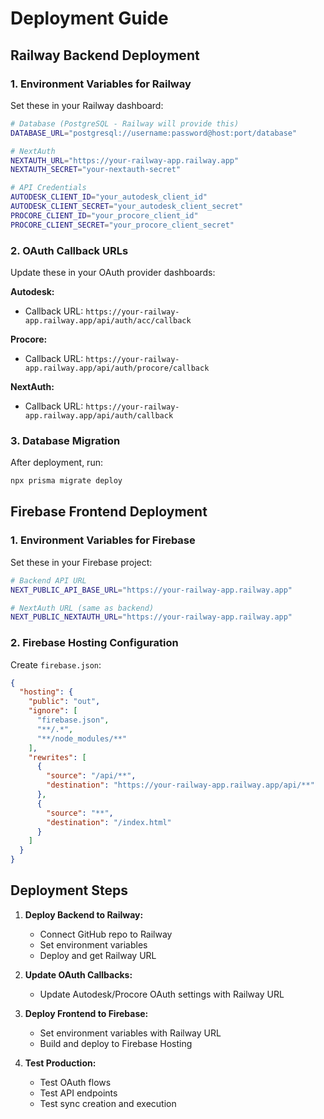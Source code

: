 # Deployment Guide

## Railway Backend Deployment

### 1. Environment Variables for Railway

Set these in your Railway dashboard:

```bash
# Database (PostgreSQL - Railway will provide this)
DATABASE_URL="postgresql://username:password@host:port/database"

# NextAuth
NEXTAUTH_URL="https://your-railway-app.railway.app"
NEXTAUTH_SECRET="your-nextauth-secret"

# API Credentials
AUTODESK_CLIENT_ID="your_autodesk_client_id"
AUTODESK_CLIENT_SECRET="your_autodesk_client_secret"
PROCORE_CLIENT_ID="your_procore_client_id"
PROCORE_CLIENT_SECRET="your_procore_client_secret"
```

### 2. OAuth Callback URLs

Update these in your OAuth provider dashboards:

**Autodesk:**
- Callback URL: `https://your-railway-app.railway.app/api/auth/acc/callback`

**Procore:**
- Callback URL: `https://your-railway-app.railway.app/api/auth/procore/callback`

**NextAuth:**
- Callback URL: `https://your-railway-app.railway.app/api/auth/callback`

### 3. Database Migration

After deployment, run:
```bash
npx prisma migrate deploy
```

## Firebase Frontend Deployment

### 1. Environment Variables for Firebase

Set these in your Firebase project:

```bash
# Backend API URL
NEXT_PUBLIC_API_BASE_URL="https://your-railway-app.railway.app"

# NextAuth URL (same as backend)
NEXT_PUBLIC_NEXTAUTH_URL="https://your-railway-app.railway.app"
```

### 2. Firebase Hosting Configuration

Create `firebase.json`:
```json
{
  "hosting": {
    "public": "out",
    "ignore": [
      "firebase.json",
      "**/.*",
      "**/node_modules/**"
    ],
    "rewrites": [
      {
        "source": "/api/**",
        "destination": "https://your-railway-app.railway.app/api/**"
      },
      {
        "source": "**",
        "destination": "/index.html"
      }
    ]
  }
}
```

## Deployment Steps

1. **Deploy Backend to Railway:**
   - Connect GitHub repo to Railway
   - Set environment variables
   - Deploy and get Railway URL

2. **Update OAuth Callbacks:**
   - Update Autodesk/Procore OAuth settings with Railway URL

3. **Deploy Frontend to Firebase:**
   - Set environment variables with Railway URL
   - Build and deploy to Firebase Hosting

4. **Test Production:**
   - Test OAuth flows
   - Test API endpoints
   - Test sync creation and execution
